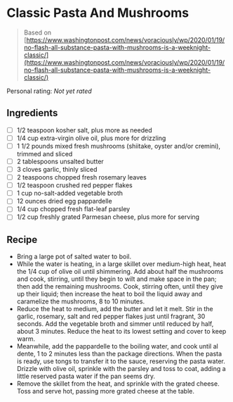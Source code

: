 <!-- Needs Manual Review -->

<!-- Do not modify sections with "AUTO-*". They are updated by make.py -->

# Classic Pasta And Mushrooms

> Based on [https://www.washingtonpost.com/news/voraciously/wp/2020/01/19/no-flash-all-substance-pasta-with-mushrooms-is-a-weeknight-classic/](https://www.washingtonpost.com/news/voraciously/wp/2020/01/19/no-flash-all-substance-pasta-with-mushrooms-is-a-weeknight-classic/)

<!-- rating=0; (User can specify rating on scale of 1-5) -->
<!-- AUTO-UserRating -->
Personal rating: *Not yet rated*
<!-- /AUTO-UserRating -->

<!-- name_image=None; (User can specify image name) -->
<!-- AUTO-Image -->
<!-- TODO: Capture image -->
<!-- /AUTO-Image -->

## Ingredients

* [ ] 1/2 teaspoon kosher salt, plus more as needed
* [ ] 1/4 cup extra-virgin olive oil, plus more for drizzling
* [ ] 1 1/2 pounds mixed fresh mushrooms (shiitake, oyster and/or cremini), trimmed and sliced
* [ ] 2 tablespoons unsalted butter
* [ ] 3 cloves garlic, thinly sliced
* [ ] 2 teaspoons chopped fresh rosemary leaves
* [ ] 1/2 teaspoon crushed red pepper flakes
* [ ] 1 cup no-salt-added vegetable broth
* [ ] 12 ounces dried egg pappardelle
* [ ] 1/4 cup chopped fresh flat-leaf parsley
* [ ] 1/2 cup freshly grated Parmesan cheese, plus more for serving

## Recipe

* Bring a large pot of salted water to boil.
* While the water is heating, in a large skillet over medium-high heat, heat the 1/4 cup of olive oil until shimmering. Add about half the mushrooms and cook, stirring, until they begin to wilt and make space in the pan; then add the remaining mushrooms. Cook, stirring often, until they give up their liquid; then increase the heat to boil the liquid away and caramelize the mushrooms, 8 to 10 minutes.
* Reduce the heat to medium, add the butter and let it melt. Stir in the garlic, rosemary, salt and red pepper flakes just until fragrant, 30 seconds. Add the vegetable broth and simmer until reduced by half, about 3 minutes. Reduce the heat to its lowest setting and cover to keep warm.
* Meanwhile, add the pappardelle to the boiling water, and cook until al dente, 1 to 2 minutes less than the package directions. When the pasta is ready, use tongs to transfer it to the sauce, reserving the pasta water. Drizzle with olive oil, sprinkle with the parsley and toss to coat, adding a little reserved pasta water if the pan seems dry.
* Remove the skillet from the heat, and sprinkle with the grated cheese. Toss and serve hot, passing more grated cheese at the table.
